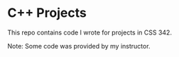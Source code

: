 # C++ Projects

This repo contains code I wrote for projects in CSS 342. 

Note: Some code was provided by my instructor.